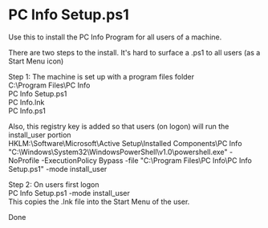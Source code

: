 # PC Info Setup.ps1

Use this to install the PC Info Program for all users of a machine.

There are two steps to the install.  It's hard to surface a .ps1 to all users (as a Start Menu icon)
  
Step 1: The machine is set up with a program files folder  
C:\Program Files\PC Info  
PC Info Setup.ps1  
PC Info.lnk  
PC Info.ps1  

Also, this registry key is added so that users (on logon) will run the install_user portion  
HKLM:\Software\Microsoft\Active Setup\Installed Components\PC Info  
"C:\Windows\System32\WindowsPowerShell\v1.0\powershell.exe" -NoProfile -ExecutionPolicy Bypass -file "C:\Program Files\PC Info\PC Info Setup.ps1" -mode install_user  

Step 2: On users first logon  
PC Info Setup.ps1 -mode install_user  
This copies the .lnk file into the Start Menu of the user.  

Done  
